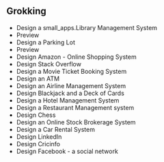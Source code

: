 ## Grokking 
- Design a small_apps.Library Management System
- Preview
- Design a Parking Lot
- Preview
- Design Amazon - Online Shopping System
- Design Stack Overflow
- Design a Movie Ticket Booking System
- Design an ATM
- Design an Airline Management System
- Design Blackjack and a Deck of Cards
- Design a Hotel Management System
- Design a Restaurant Management system
- Design Chess
- Design an Online Stock Brokerage System
- Design a Car Rental System
- Design LinkedIn
- Design Cricinfo
- Design Facebook - a social network